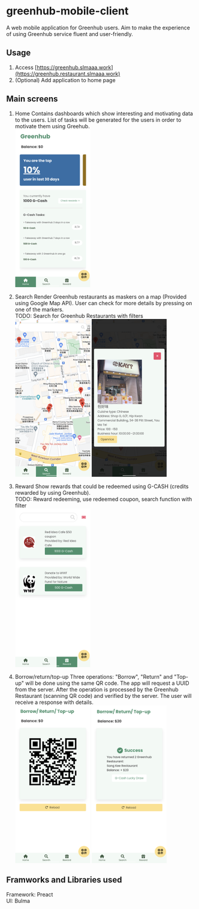 # greenhub-mobile-client

A web mobile application for Greenhub users. Aim to make the experience of using Greenhub service fluent and user-friendly.

## Usage

1. Access [https://greenhub.slmaaa.work](https://greenhub.restaurant.slmaaa.work)
2. (Optional) Add application to home page

## Main screens

1.  Home
    Contains dashboards which show interesting and motivating data to the users. List of tasks will be generated for the users in order to motivate them using Greehub.<br/>
    <img src="screenshots/Screenshot_2.png" alt="screenshot" width="200"/>

2.  Search
    Render Greenhub restaurants as maskers on a map (Provided using Google Map API). User can check for more details by pressing on one of the markers.<br/>
    TODO: Search for Greenhub Restaurants with filters
    <br/>
    <img src="screenshots/Screenshot_1.png" alt="screenshot" width="200"/>
    <img src="screenshots/Screenshot_6.png" alt="screenshot" width="200"/>

3.  Reward
    Show rewards that could be redeemed using G-CASH (credits rewarded by using Greenhub).
    <br/>
    TODO: Reward redeeming, use redeemed coupon, search function with filter<br/>
    <img src="screenshots/Screenshot_5.png" alt="screenshot" width="200"/>

4.  Borrow/return/top-up
    Three operations: "Borrow", "Return" and "Top-up" will be done using the same QR code.
    The app will request a UUID from the server. After the operation is processed by the Greenhub Restaurant (scanning QR code) and verified by the server. The user will receive a response with details.
    <br/>
    <img src="screenshots/Screenshot_4.png" alt="screenshot" width="200"/>
    <img src="screenshots/Screenshot_3.png" alt="screenshot" width="200"/>

## Framworks and Libraries used

Framework: Preact<br/>
UI: Bulma
